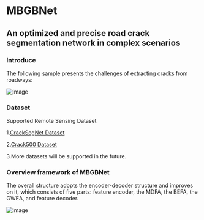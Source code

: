 # MBGBNet
## An optimized and precise road crack segmentation network in complex scenarios

### Introduce

The following sample presents the challenges of extracting cracks from roadways:

![image](https://github.com/user-attachments/assets/0eaf4f54-a36f-4cb8-a504-449d9235d9bc)

### Dataset

Supported Remote Sensing Dataset

1.[CrackSegNet Dataset](https://www.kaggle.com/datasets/tarkanatakkan/dataforcrack)

2.[Crack500 Dataset](https://www.kaggle.com/datasets/pauldavid22/crack50020220509t090436z001)

3.More datasets will be supported in the future.

### Overview framework of MBGBNet

The overall structure adopts the encoder-decoder structure and improves on it, which consists of five parts: feature encoder, the MDFA, the BEFA, the GWEA, and feature decoder.

![image](https://github.com/user-attachments/assets/52363310-2f41-43fd-9fdc-c4a30071501a)
